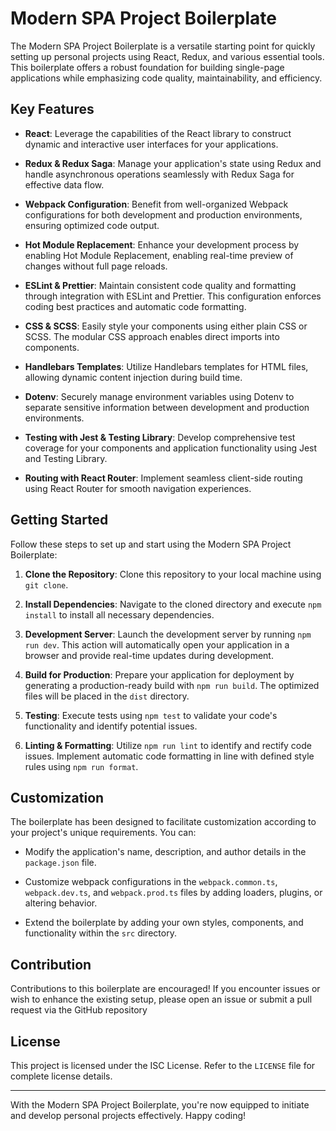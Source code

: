 # Modern SPA Project Boilerplate

The Modern SPA Project Boilerplate is a versatile starting point for quickly setting up personal projects using React, Redux, and various essential tools. This boilerplate offers a robust foundation for building single-page applications while emphasizing code quality, maintainability, and efficiency.

## Key Features

- **React**: Leverage the capabilities of the React library to construct dynamic and interactive user interfaces for your applications.

- **Redux & Redux Saga**: Manage your application's state using Redux and handle asynchronous operations seamlessly with Redux Saga for effective data flow.

- **Webpack Configuration**: Benefit from well-organized Webpack configurations for both development and production environments, ensuring optimized code output.

- **Hot Module Replacement**: Enhance your development process by enabling Hot Module Replacement, enabling real-time preview of changes without full page reloads.

- **ESLint & Prettier**: Maintain consistent code quality and formatting through integration with ESLint and Prettier. This configuration enforces coding best practices and automatic code formatting.

- **CSS & SCSS**: Easily style your components using either plain CSS or SCSS. The modular CSS approach enables direct imports into components.

- **Handlebars Templates**: Utilize Handlebars templates for HTML files, allowing dynamic content injection during build time.

- **Dotenv**: Securely manage environment variables using Dotenv to separate sensitive information between development and production environments.

- **Testing with Jest & Testing Library**: Develop comprehensive test coverage for your components and application functionality using Jest and Testing Library.

- **Routing with React Router**: Implement seamless client-side routing using React Router for smooth navigation experiences.

## Getting Started

Follow these steps to set up and start using the Modern SPA Project Boilerplate:

1. **Clone the Repository**: Clone this repository to your local machine using `git clone`.

2. **Install Dependencies**: Navigate to the cloned directory and execute `npm install` to install all necessary dependencies.

3. **Development Server**: Launch the development server by running `npm run dev`. This action will automatically open your application in a browser and provide real-time updates during development.

4. **Build for Production**: Prepare your application for deployment by generating a production-ready build with `npm run build`. The optimized files will be placed in the `dist` directory.

5. **Testing**: Execute tests using `npm test` to validate your code's functionality and identify potential issues.

6. **Linting & Formatting**: Utilize `npm run lint` to identify and rectify code issues. Implement automatic code formatting in line with defined style rules using `npm run format`.

## Customization

The boilerplate has been designed to facilitate customization according to your project's unique requirements. You can:

- Modify the application's name, description, and author details in the `package.json` file.

- Customize webpack configurations in the `webpack.common.ts`, `webpack.dev.ts`, and `webpack.prod.ts` files by adding loaders, plugins, or altering behavior.

- Extend the boilerplate by adding your own styles, components, and functionality within the `src` directory.

## Contribution

Contributions to this boilerplate are encouraged! If you encounter issues or wish to enhance the existing setup, please open an issue or submit a pull request via the GitHub repository

## License

This project is licensed under the ISC License. Refer to the `LICENSE` file for complete license details.

---

With the Modern SPA Project Boilerplate, you're now equipped to initiate and develop personal projects effectively. Happy coding!
